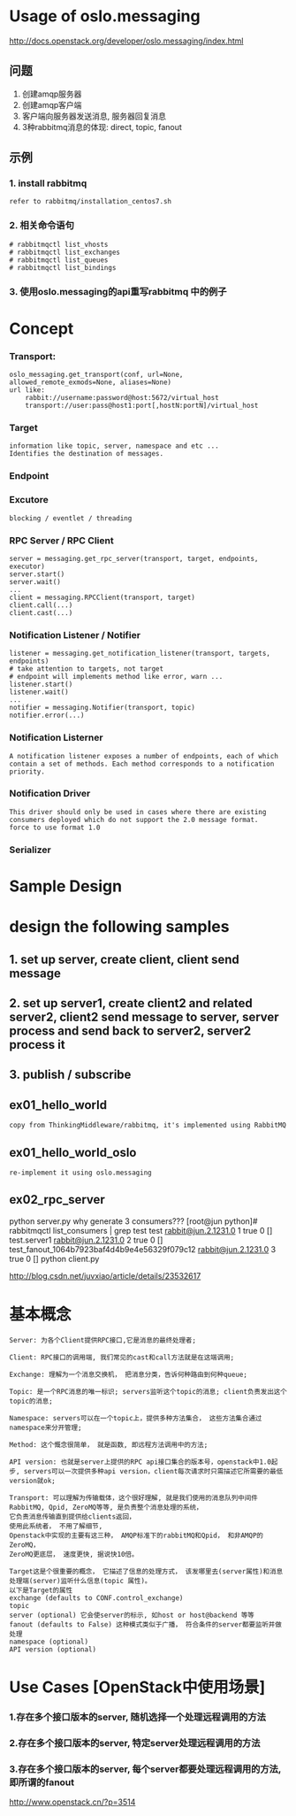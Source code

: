 Usage of oslo.messaging
============================================================
http://docs.openstack.org/developer/oslo.messaging/index.html


## 问题
1. 创建amqp服务器
2. 创建amqp客户端
3. 客户端向服务器发送消息, 服务器回复消息
4. 3种rabbitmq消息的体现: direct, topic, fanout


## 示例
### 1. install rabbitmq
    refer to rabbitmq/installation_centos7.sh

### 2. 相关命令语句
    # rabbitmqctl list_vhosts
    # rabbitmqctl list_exchanges
    # rabbitmqctl list_queues
    # rabbitmqctl list_bindings
### 3. 使用oslo.messaging的api重写rabbitmq 中的例子

Concept
==================================================================
### Transport:
    oslo_messaging.get_transport(conf, url=None, allowed_remote_exmods=None, aliases=None)
    url like:
        rabbit://username:password@host:5672/virtual_host
        transport://user:pass@host1:port[,hostN:portN]/virtual_host
### Target
    information like topic, server, namespace and etc ...
    Identifies the destination of messages.
### Endpoint
### Excutore
    blocking / eventlet / threading
### RPC Server / RPC Client
    server = messaging.get_rpc_server(transport, target, endpoints, executor)
    server.start()
    server.wait()
    ...
    client = messaging.RPCClient(transport, target)
    client.call(...)
    client.cast(...)
### Notification Listener / Notifier
    listener = messaging.get_notification_listener(transport, targets, endpoints)
    # take attention to targets, not target
    # endpoint will implements method like error, warn ...
    listener.start()
    listener.wait()
    ...
    notifier = messaging.Notifier(transport, topic)
    notifier.error(...)
### Notification Listerner
    A notification listener exposes a number of endpoints, each of which contain a set of methods. Each method corresponds to a notification priority.
### Notification Driver
    This driver should only be used in cases where there are existing consumers deployed which do not support the 2.0 message format.
    force to use format 1.0
### Serializer

Sample Design
==================================================
# design the following samples
## 1. set up server, create client, client send message
## 2. set up server1, create client2 and related server2, client2 send message to server, server process and send back to server2, server2 process it
## 3. publish / subscribe

## ex01_hello_world
    copy from ThinkingMiddleware/rabbitmq, it's implemented using RabbitMQ
## ex01_hello_world_oslo
    re-implement it using oslo.messaging

## ex02_rpc_server
python server.py
    why generate 3 consumers???
    [root@jun python]# rabbitmqctl list_consumers | grep test
    test   <rabbit@jun.2.1231.0>  1       true    0      []
    test.server1   <rabbit@jun.2.1231.0>  2       true    0      []
    test_fanout_1064b7923baf4d4b9e4e56329f079c12    <rabbit@jun.2.1231.0>   3      true    0       []
python client.py


http://blog.csdn.net/juvxiao/article/details/23532617

基本概念
===================================================
    Server: 为各个Client提供RPC接口,它是消息的最终处理者;

    Client: RPC接口的调用端, 我们常见的cast和call方法就是在这端调用;

    Exchange: 理解为一个消息交换机， 把消息分类，告诉何种路由到何种queue;

    Topic: 是一个RPC消息的唯一标识; servers监听这个topic的消息; client负责发出这个topic的消息;

    Namespace: servers可以在一个topic上，提供多种方法集合， 这些方法集合通过namespace来分开管理;

    Method: 这个慨念很简单， 就是函数, 即远程方法调用中的方法;

    API version: 也就是server上提供的RPC api接口集合的版本号，openstack中1.0起步, servers可以一次提供多种api version，client每次请求时只需描述它所需要的最低version就ok;

    Transport: 可以理解为传输载体，这个很好理解, 就是我们使用的消息队列中间件RabbitMQ, Qpid, ZeroMQ等等, 是负责整个消息处理的系统，
    它负责消息传输直到提供给clients返回，
    使用此系统者， 不用了解细节,
    Openstack中实现的主要有这三种， AMQP标准下的rabbitMQ和Qpid， 和非AMQP的ZeroMQ，
    ZeroMQ更底层， 速度更快, 据说快10倍。

    Target这是个很重要的概念， 它描述了信息的处理方式， 该发哪里去(server属性)和消息处理端(server)监听什么信息(topic 属性)。
    以下是Target的属性
    exchange (defaults to CONF.control_exchange)
    topic
    server (optional) 它会使server的标示, 如host or host@backend 等等
    fanout (defaults to False) 这种模式类似于广播， 符合条件的server都要监听并做处理
    namespace (optional)
    API version (optional)

Use Cases [OpenStack中使用场景]
===================================================
### 1.存在多个接口版本的server, 随机选择一个处理远程调用的方法
### 2.存在多个接口版本的server, 特定server处理远程调用的方法
### 3.存在多个接口版本的server, 每个server都要处理远程调用的方法, 即所谓的fanout



http://www.openstack.cn/?p=3514


